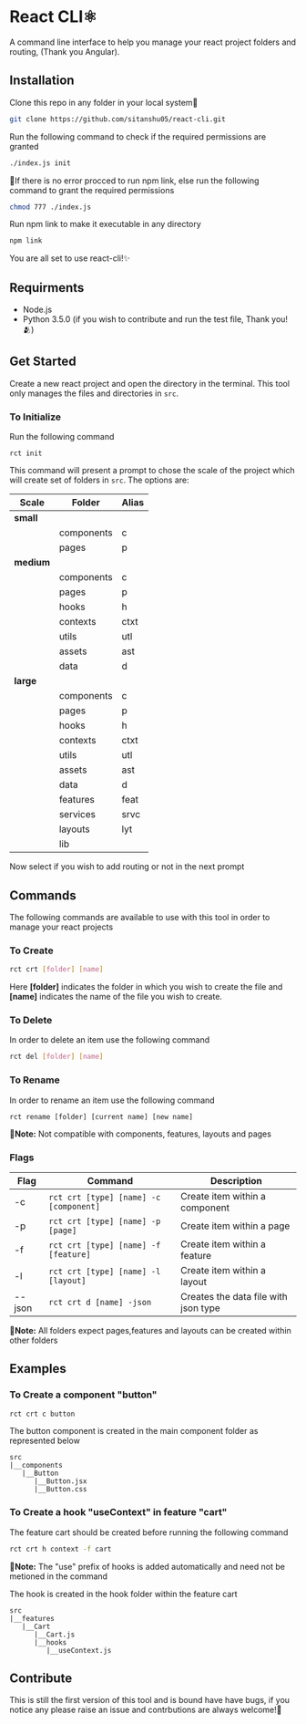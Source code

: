 
# React CLI⚛️

A command line interface to help you manage your react project folders and routing, (Thank you Angular). 




## Installation

Clone this repo in any folder in your local system💾

```bash
git clone https://github.com/sitanshu05/react-cli.git
```
Run the following command to check if the required permissions are granted
```bash
./index.js init
```

🚨If there is no error procced to run npm link, else run the following command to grant the required permissions
```bash
chmod 777 ./index.js
```
Run npm link to make it executable in any directory

```bash
npm link
```
You are all set to use react-cli!✨



    
## Requirments
- Node.js
- Python 3.5.0 (if you wish to contribute and run the test file, Thank you!🫂)
## Get Started

Create a new react project and open the directory in the terminal. This tool only manages the files and directories in ```src```.

### To Initialize

Run the following command
```
rct init 
```
This command will present a prompt to chose the scale of the project which will create set of folders in ```src```. The options are:

| Scale | Folder         | Alias |
|-------|----------------|-------|
| **small** | | |
|| components     | c     |
|       | pages          | p     |
| **medium**| | |
|  |components     | c     |
|       | pages          | p     |
|       | hooks          | h     |
|       | contexts       | ctxt  |
|       | utils          | utl   |
|       | assets         | ast   |
| | data | d|
| **large** |  | |
| | components     | c     |
|       | pages          | p     |
|       | hooks          | h     |
|       | contexts       | ctxt  |
|       | utils          | utl   |
|       | assets         | ast   |
| | data | d |
|       | features       | feat  |
|       | services       | srvc  |
|       | layouts        | lyt   |
|       | lib            |       |

Now select if you wish to add routing or not in the next prompt 

## Commands
The following commands are available to use with this tool in order to manage your react projects

### To Create
```bash
rct crt [folder] [name]
```
Here **[folder]** indicates the folder in which you wish to create the file and **[name]** indicates the name of the file you wish to create.


### To Delete
In order to delete an item use the following command

```bash
rct del [folder] [name]
```

### To Rename

In order to rename an item use the following command
```
rct rename [folder] [current name] [new name]
```
🔔**Note:** Not compatible with components, features, layouts and pages

### Flags 

| Flag | Command | Description | 
|----|-----------|---------------------|
| -c | ```rct crt [type] [name] -c [component]``` | Create item within a component|
| -p | ```rct crt [type] [name] -p [page]``` | Create item within a page|
| -f | ```rct crt [type] [name] -f [feature]``` | Create item within a feature|
| -l | ```rct crt [type] [name] -l [layout]``` | Create item within a layout|
| --json | ```rct crt d [name] -json``` | Creates the data file with json type |

🔔**Note:** All folders expect pages,features and layouts can be created within other folders



## Examples
### To Create a component "button"

```bash
rct crt c button
```
The button component is created in the main component folder as represented below

```
src
|__components
   |__Button
      |__Button.jsx
      |__Button.css
```

### To Create a hook "useContext" in feature "cart"

The feature cart should be created before running the following command

```bash
rct crt h context -f cart
```
🔔**Note:** The "use" prefix of hooks is added automatically and need not be metioned in the command

The hook  is created in the hook folder within the feature cart

```
src
|__features
   |__Cart
      |__Cart.js
      |__hooks
         |__useContext.js
```
## Contribute

This is still the first version of this tool and is bound have have bugs, if you notice any please raise an issue and contrbutions are always welcome!🙏

